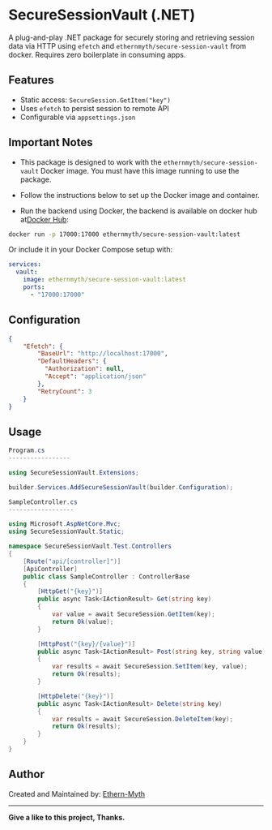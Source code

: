 # SecureSessionVault (.NET)

A plug-and-play .NET package for securely storing and retrieving session data via HTTP using `efetch` and `ethernmyth/secure-session-vault` from docker. Requires zero boilerplate in consuming apps.

## Features

- Static access: `SecureSession.GetItem("key")`
- Uses `efetch` to persist session to remote API
- Configurable via `appsettings.json`

## Important Notes

- This package is designed to work with the `ethernmyth/secure-session-vault` Docker image. You must have this image running to use the package.
- Follow the instructions below to set up the Docker image and container.

- Run the backend using Docker, the backend is available on docker hub at[Docker Hub](https://hub.docker.com/r/ethernmyth/secure-session-vault):

```bash
docker run -p 17000:17000 ethernmyth/secure-session-vault:latest
```

Or include it in your Docker Compose setup with:

```yaml
services:
  vault:
    image: ethernmyth/secure-session-vault:latest
    ports:
      - "17000:17000"
```

## Configuration

```json
{
    "Efetch": {
        "BaseUrl": "http://localhost:17000",
        "DefaultHeaders": {
          "Authorization": null,
          "Accept": "application/json"
        },
        "RetryCount": 3
    }
}
```

## Usage

```csharp
Program.cs
-----------------

using SecureSessionVault.Extensions;

builder.Services.AddSecureSessionVault(builder.Configuration);

SampleController.cs
------------------

using Microsoft.AspNetCore.Mvc;
using SecureSessionVault.Static;

namespace SecureSessionVault.Test.Controllers
{
    [Route("api/[controller]")]
    [ApiController]
    public class SampleController : ControllerBase
    {
        [HttpGet("{key}")]
        public async Task<IActionResult> Get(string key)
        {
            var value = await SecureSession.GetItem(key);
            return Ok(value);
        }

        [HttpPost("{key}/{value}")]
        public async Task<IActionResult> Post(string key, string value)
        {
            var results = await SecureSession.SetItem(key, value);
            return Ok(results);
        }

        [HttpDelete("{key}")]
        public async Task<IActionResult> Delete(string key)
        {
            var results = await SecureSession.DeleteItem(key);
            return Ok(results);
        }
    }
}

```

## Author

Created and Maintained by: [Ethern-Myth](https://github.com/ethern-myth)

---

**Give a like to this project, Thanks.**


